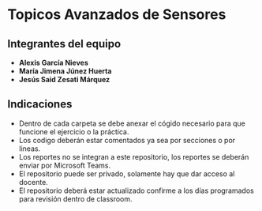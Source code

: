 # Topicos Avanzados de Sensores

## Integrantes del equipo

- **Alexis García Nieves**
- **María Jimena Júnez Huerta**
- **Jesús Said Zesati Márquez**

## Indicaciones

- Dentro de cada carpeta se debe anexar el cógido necesario para que funcione el ejercicio o la práctica. 
- Los codigo deberán estar comentados ya sea por secciones o por lineas. 
- Los reportes no se integran a este repositorio, los reportes se deberán enviar por Microsoft Teams.
- El repositorio puede ser privado, solamente hay que dar acceso al docente. 
- El repositorio deberá estar actualizado confirme a los días programados para revisión dentro de classroom.

